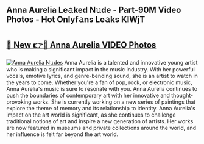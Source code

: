 ## Anna Aurelia Le𝚊ked N𝚞de - Part-90M Video Photos - Hot Onlyf𝚊ns Le𝚊ks KIWjT

# <h2><a href="http://ab75138.deff.icu/?id=Anna+Aurelia">🔗 New 👉🔴 Anna Aurelia VIDEO Photos</a></h2>

[![Anna Aurelia N𝚞des](https://i.imgur.com/rIISA9y.gif)](http://ab75138.deff.icu/?id=Anna+Aurelia)
Anna Aurelia is a talented and innovative young artist who is making a significant impact in the music industry. With her powerful vocals, emotive lyrics, and genre-bending sound, she is an artist to watch in the years to come. Whether you're a fan of pop, rock, or electronic music, Anna Aurelia's music is sure to resonate with you. Anna Aurelia continues to push the boundaries of contemporary art with her innovative and thought-provoking works. She is currently working on a new series of paintings that explore the theme of memory and its relationship to identity. Anna Aurelia's impact on the art world is significant, as she continues to challenge traditional notions of art and inspire a new generation of artists. Her works are now featured in museums and private collections around the world, and her influence is felt far beyond the art world.
